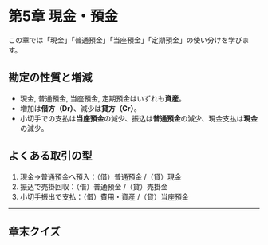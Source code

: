 # 第5章 現金・預金

この章では「現金」「普通預金」「当座預金」「定期預金」の使い分けを学びます。

## 勘定の性質と増減

- 現金, 普通預金, 当座預金, 定期預金はいずれも**資産**。
- 増加は**借方（Dr）**、減少は**貸方（Cr）**。
- 小切手での支払は**当座預金**の減少、振込は**普通預金**の減少、現金支払は**現金**の減少。

## よくある取引の型

1. 現金→普通預金へ預入：（借）普通預金 /（貸）現金
2. 振込で売掛回収：（借）普通預金 /（貸）売掛金
3. 小切手振出で支払：（借）費用・資産 /（貸）当座預金

---

## 章末クイズ

<div id="quiz-ch05"></div>

<script>
  // 4列仕訳UI + ch05科目ドロップダウンを有効化
  loadQuiz('../quizzes/ch05.json','quiz-ch05', {
    quizId: 'ch05',
    accountsSrc: '../assets/data/accounts.ch05.json'
  });
</script>
